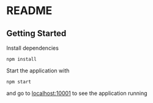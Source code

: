 # README

## Getting Started

Install dependencies

``` 
npm install
```

Start the application with

```
npm start
```

and go to [localhost:10001](http://localhost:10001) to see the application running
